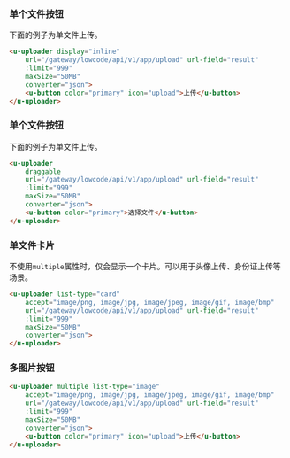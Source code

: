 ### 单个文件按钮

下面的例子为单文件上传。

``` html
<u-uploader display="inline"
    url="/gateway/lowcode/api/v1/app/upload" url-field="result"
    :limit="999"
    maxSize="50MB"
    converter="json">
    <u-button color="primary" icon="upload">上传</u-button>
</u-uploader>
```

### 单个文件按钮

下面的例子为单文件上传。

``` html
<u-uploader
    draggable
    url="/gateway/lowcode/api/v1/app/upload" url-field="result"
    :limit="999"
    maxSize="50MB"
    converter="json">
    <u-button color="primary">选择文件</u-button>
</u-uploader>
```

### 单文件卡片

不使用`multiple`属性时，仅会显示一个卡片。可以用于头像上传、身份证上传等场景。

``` html
<u-uploader list-type="card"
    accept="image/png, image/jpg, image/jpeg, image/gif, image/bmp"
    url="/gateway/lowcode/api/v1/app/upload" url-field="result"
    :limit="999"
    maxSize="50MB"
    converter="json">
</u-uploader>
```

### 多图片按钮

``` html
<u-uploader multiple list-type="image"
    accept="image/png, image/jpg, image/jpeg, image/gif, image/bmp"
    url="/gateway/lowcode/api/v1/app/upload" url-field="result"
    :limit="999"
    maxSize="50MB"
    converter="json">
    <u-button color="primary" icon="upload">上传</u-button>
</u-uploader>
```
